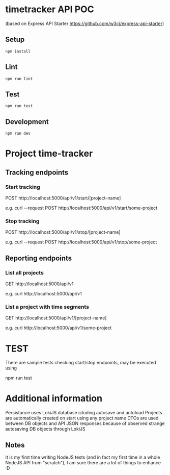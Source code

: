 # timetracker API POC

(based on Express API Starter https://github.com/w3cj/express-api-starter)


## Setup

```
npm install
```

## Lint

```
npm run lint
```

## Test

```
npm run test
```

## Development

```
npm run dev
```


# Project time-tracker

## Tracking endpoints

### Start tracking

POST http://localhost:5000/api/v1/start/[project-name]

e.g.
curl --request POST http://localhost:5000/api/v1/start/some-project


### Stop tracking

POST http://localhost:5000/api/v1/stop/[project-name]

e.g.
curl --request POST http://localhost:5000/api/v1/stop/some-project


## Reporting endpoints

### List all projects
GET http://localhost:5000/api/v1

e.g.
curl http://localhost:5000/api/v1

### List a project with time segments
GET http://localhost:5000/api/v1/[project-name]

e.g.
curl http://localhost:5000/api/v1/some-project




# TEST

There are sample tests checking start/stop endpoints, may be executed using

npm run test


# Additional information

Persistance uses LokiJS database icluding autosave and autoload
Projects are automatically created on start using any project name
DTOs are used between DB objects and API JSON responses because of observed strange autosaving DB objects through LokiJS

## Notes
It is my first time writing NodeJS tests (and in fact my first time in a whole NodeJS API from "scratch"), I am sure there are a lot of things to enhance :D


